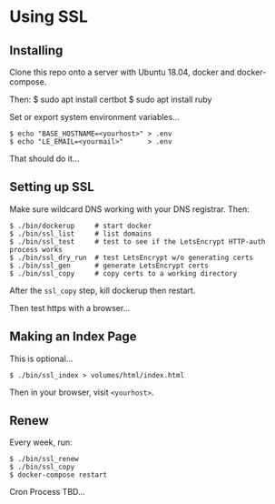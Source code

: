 # Using SSL

## Installing

Clone this repo onto a server with Ubuntu 18.04, docker and docker-compose.

Then:
    $ sudo apt install certbot
    $ sudo apt install ruby

Set or export system environment variables...

    $ echo "BASE_HOSTNAME=<yourhost>" > .env
    $ echo "LE_EMAIL=<yourmail>"      > .env

That should do it...

## Setting up SSL

Make sure wildcard DNS working with your DNS registrar.  Then:

    $ ./bin/dockerup     # start docker
    $ ./bin/ssl_list     # list domains
    $ ./bin/ssl_test     # test to see if the LetsEncrypt HTTP-auth process works
    $ ./bin/ssl_dry_run  # test LetsEncrypt w/o generating certs
    $ ./bin/ssl_gen      # generate LetsEncrypt certs
    $ ./bin/ssl_copy     # copy certs to a working directory

After the `ssl_copy` step, kill dockerup then restart.

Then test https with a browser...

## Making an Index Page

This is optional...

    $ ./bin/ssl_index > volumes/html/index.html

Then in your browser, visit `<yourhost>`.

## Renew 

Every week, run:

    $ ./bin/ssl_renew
    $ ./bin/ssl_copy
    $ docker-compose restart

Cron Process TBD...
